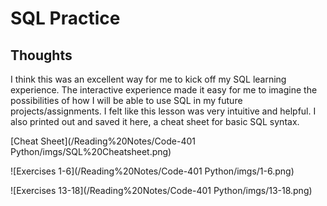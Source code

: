 # SQL Practice

## Thoughts

I think this was an excellent way for me to kick off my SQL learning experience. The interactive experience made it easy for me to imagine the possibilities of how I will be able to use SQL in my future projects/assignments. I felt like this lesson was very intuitive and helpful. I also printed out and saved it here, a cheat sheet for basic SQL syntax.

[Cheat Sheet](/Reading%20Notes/Code-401 Python/imgs/SQL%20Cheatsheet.png)

![Exercises 1-6](/Reading%20Notes/Code-401 Python/imgs/1-6.png)

![Exercises 13-18](/Reading%20Notes/Code-401 Python/imgs/13-18.png)